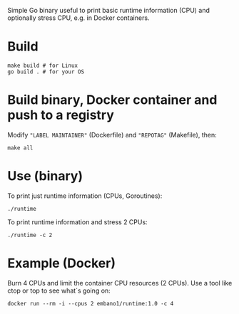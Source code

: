 Simple Go binary useful to print basic runtime information (CPU) and optionally stress CPU, e.g. in Docker containers.

# Build
```
make build # for Linux
go build . # for your OS
```

# Build binary, Docker container and push to a registry
Modify `"LABEL MAINTAINER"` (Dockerfile) and `"REPOTAG"` (Makefile), then:

```
make all
``` 

# Use (binary)
To print just runtime information (CPUs, Goroutines):
```
./runtime
``` 

To print runtime information and stress 2 CPUs:
```
./runtime -c 2
``` 

# Example (Docker)
Burn 4 CPUs and limit the container CPU resources (2 CPUs). Use a tool like ctop or top to see what´s going on:
```
docker run --rm -i --cpus 2 embano1/runtime:1.0 -c 4
```